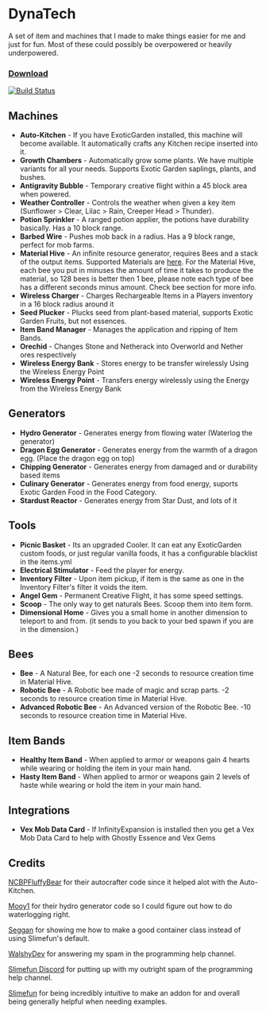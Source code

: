 # DynaTech
A set of item and machines that I made to make things easier for me and just for fun.
Most of these could possibly be overpowered or heavily underpowered.

### [Download](https://thebusybiscuit.github.io/builds/ProfElements/DynaTech/master/)
[![Build Status](https://thebusybiscuit.github.io/builds/ProfElements/DynaTech/master/badge.svg)](https://thebusybiscuit.github.io/builds/ProfElements/DynaTech/master)

## Machines
- **Auto-Kitchen** - If you have ExoticGarden installed, this machine will become available. It automatically crafts any Kitchen recipe inserted into it.
- **Growth Chambers** - Automatically grow some plants. We have multiple variants for all your needs. Supports Exotic Garden saplings, plants, and bushes.
- **Antigravity Bubble** - Temporary creative flight within a 45 block area when powered.
- **Weather Controller** - Controls the weather when given a key item (Sunflower > Clear, Lilac > Rain, Creeper Head > Thunder).
- **Potion Sprinkler** - A ranged potion applier, the potions have durability basically. Has a 10 block range.
- **Barbed Wire** - Pushes mob back in a radius. Has a 9 block range, perfect for mob farms.
- **Material Hive** - An infinite resource generator, requires Bees and a stack of the output items. Supported Materials are [here](https://github.com/ProfElements/DynaTech/blob/1b6aee96937da31c7bdb84df284392530149ce63/src/main/java/me/profelements/dynatech/items/electric/MaterialHive.java#L169). For the Material Hive, each bee you put in minuses the amount of time it takes to produce the material, so 128 bees is better then 1 bee, please note each type of bee has a different seconds minus amount. Check bee section for more info.
- **Wireless Charger** - Charges Rechargeable Items in a Players inventory in a 16 block radius around it
- **Seed Plucker** - Plucks seed from plant-based material, supports Exotic Garden Fruits, but not essences.
- **Item Band Manager** - Manages the application and ripping of Item Bands.
- **Orechid** - Changes Stone and Netherack into Overworld and Nether ores respectively
- **Wireless Energy Bank** - Stores energy to be transfer wirelessly Using the Wireless Energy Point
- **Wireless Energy Point** - Transfers energy wirelessly using the Energy from the Wireless Energy Bank
## Generators
- **Hydro Generator** - Generates energy from flowing water (Waterlog the generator)
- **Dragon Egg Generator** - Generates energy from the warmth of a dragon egg. (Place the dragon egg on top)
- **Chipping Generator** - Generates energy from damaged and or durability based items
- **Culinary Generator** - Generates energy from food energy, suports Exotic Garden Food in the Food Category.
- **Stardust Reactor** - Generates energy from Star Dust, and lots of it

## Tools
- **Picnic Basket** - Its an upgraded Cooler. It can eat any ExoticGarden custom foods, or just regular vanilla foods, it has a configurable blacklist in the items.yml
- **Electrical Stimulator** - Feed the player for energy. 
- **Inventory Filter** - Upon item pickup, if item is the same as one in the Inventory Filter's filter it voids the item.
- **Angel Gem** - Permanent Creative Flight, it has some speed settings.
- **Scoop** - The only way to get naturals Bees. Scoop them into item form.
- **Dimensional Home** - Gives you a small home in another dimension to teleport to and from. (it sends to you back to your bed spawn if you are in the dimension.)

## Bees 
- **Bee** - A Natural Bee, for each one -2 seconds to resource creation time in Material Hive.
- **Robotic Bee** - A Robotic bee made of magic and scrap parts. -2 seconds to resource creation time in Material Hive.
- **Advanced Robotic Bee** - An Advanced version of the Robotic Bee. -10 seconds to resource creation time in Material Hive.

## Item Bands 
- **Healthy Item Band** - When applied to armor or weapons gain 4 hearts while wearing or holding the item in your main hand.
- **Hasty Item Band** - When applied to armor or weapons gain 2 levels of haste while wearing or hold the item in your main hand.

## Integrations 
 - **Vex Mob Data Card** - If InfinityExpansion is installed then you get a Vex Mob Data Card to help with Ghostly Essence and Vex Gems

## Credits
 [NCBPFluffyBear](https://github.com/ncbpfluffybear) for their autocrafter code since it helped alot with the Auto-Kitchen.

 [Mooy1](https://github.com/mooy1) for their hydro generator code so I could figure out how to do waterlogging right.

 [Seggan](https://github.com/seggan) for showing me how to make a good container class instead of using Slimefun's default.

 [WalshyDev](https://github.com/WalshyDev) for answering my spam in the programming help channel.

 [Slimefun Discord](https://slimefun.dev/discord) for putting up with my outright spam of the programming help channel.

 [Slimefun](https://github.com/slimefun/slimefun4) for being incredibly intuitive to make an addon for and overall being generally helpful when needing examples.
